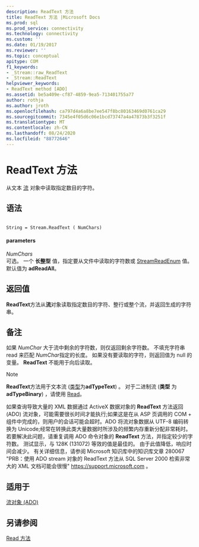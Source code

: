 ```yaml
---
description: ReadText 方法
title: ReadText 方法 |Microsoft Docs
ms.prod: sql
ms.prod_service: connectivity
ms.technology: connectivity
ms.custom: ''
ms.date: 01/19/2017
ms.reviewer: ''
ms.topic: conceptual
apitype: COM
f1_keywords:
- _Stream::raw_ReadText
- _Stream::ReadText
helpviewer_keywords:
- ReadText method [ADO]
ms.assetid: be5a409e-cf87-4859-9ea5-713401755a77
author: rothja
ms.author: jroth
ms.openlocfilehash: ca797d4a6a8be7ee547f8bc80163469d0761ca29
ms.sourcegitcommit: 7345e4f05d6c06e1bcd73747a4a47873b3f3251f
ms.translationtype: MT
ms.contentlocale: zh-CN
ms.lasthandoff: 08/24/2020
ms.locfileid: "88772646"
---
```

# <a name="readtext-method"></a>ReadText 方法
从文本 [流](./stream-object-ado.md) 对象中读取指定数目的字符。  
  
## <a name="syntax"></a>语法  
  
```  
  
String = Stream.ReadText ( NumChars)  
```  
  
#### <a name="parameters"></a>parameters  
 *NumChars*  
 可选。 一个 **长整型** 值，指定要从文件中读取的字符数或 [StreamReadEnum](./streamreadenum.md) 值。 默认值为 **adReadAll**。  
  
## <a name="return-value"></a>返回值  
 **ReadText**方法从**流**对象读取指定数目的字符、整行或整个流，并返回生成的字符串。  
  
## <a name="remarks"></a>备注  
 如果 *NumChar* 大于流中剩余的字符数，则仅返回剩余字符数。 不填充字符串 read 来匹配 *NumChar*指定的长度。 如果没有要读取的字符，则返回值为 null 的变量。 **ReadText** 不能用于向后读取。  
  
> [!NOTE]
>  **ReadText**方法用于文本流 ([类型](./type-property-ado-stream.md)为**adTypeText**) 。 对于二进制流 (**类型** 为 **adTypeBinary**) ，请使用 [Read](./read-method.md)。  
  
 如果查询导致大量的 XML 数据通过 ActiveX 数据对象的 **ReadText** 方法返回 (ADO) 流对象，可能需要很长时间才能执行;如果这是在从 ASP 页调用的 COM + 组件中完成的，则用户的会话可能会超时。ADO 将流对象数据从 UTF-8 编码转换为 Unicode;经常在转换此类大量数据时所涉及的频繁内存重新分配非常耗时。 若要解决此问题，请重复调用 ADO 命令对象的 **ReadText** 方法，并指定较少的字符数。 测试显示，与 128K (131072) 等效的值是最佳的。 由于此值降低，响应时间会减少。 有关详细信息，请参阅 Microsoft 知识库中的知识库文章 280067 "PRB：使用 ADO stream 对象的 ReadText 方法从 SQL Server 2000 检索非常大的 XML 文档可能会很慢" https://support.microsoft.com 。  
  
## <a name="applies-to"></a>适用于  
 [流对象 (ADO)](./stream-object-ado.md)  
  
## <a name="see-also"></a>另请参阅  
 [Read 方法](./read-method.md)